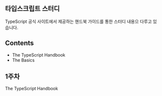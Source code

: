 ## 타입스크립트 스터디

TypeScript 공식 사이트에서 제공하는 핸드북 가이드를 통한 스터디 내용으 다루고 있습니다.

## Contents

- The TypeScript Handbook
- The Basics

## 1주차 
The TypeScript Handbook
